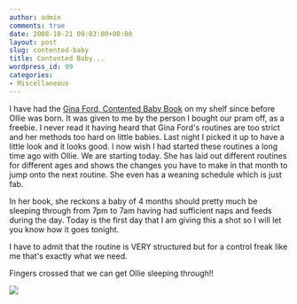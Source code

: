 ```yaml
---
author: admin
comments: true
date: 2008-10-21 09:03:00+00:00
layout: post
slug: contented-baby
title: Contented Baby...
wordpress_id: 99
categories:
- Miscellaneous
---
```


I have had the [Gina Ford, Contented Baby Book](http://www.amazon.co.uk/New-Contented-Little-Baby-Book/dp/0091912695/ref=sr_1_1?ie=UTF8&s=books&qid=1224576039&sr=8-1) on my shelf since before Ollie was born. It was given to me by the person I bought our pram off, as a freebie. I never read it having heard that Gina Ford's routines are too strict and her methods too hard on little babies. Last night I picked it up to have a little look and it looks good. I now wish I had started these routines a long time ago with Ollie. We are starting today. She has laid out different routines for different ages and shows the changes you have to make in that month to jump onto the next routine. She even has a weaning schedule which is just fab.  
  
In her book, she reckons a baby of 4 months should pretty much be sleeping through from 7pm to 7am having had sufficient naps and feeds during the day. Today is the first day that I am giving this a shot so I will let you know how it goes tonight.  
  
I have to admit that the routine is VERY structured but for a control freak like me that's exactly what we need.  
  
Fingers crossed that we can get Ollie sleeping through!!

![](https://blogger.googleusercontent.com/tracker/251139911615938991-3920145916474869264?l=www.outmumbered.com)

